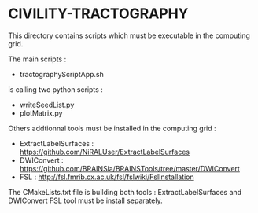 # CIVILITY-TRACTOGRAPHY

This directory contains scripts which must be executable in the computing grid. 

The main scripts : 

- tractographyScriptApp.sh
 	
is calling two python scripts : 

- writeSeedList.py
- plotMatrix.py

Others addtionnal tools must be installed in the computing grid : 

  - ExtractLabelSurfaces : https://github.com/NiRALUser/ExtractLabelSurfaces
  - DWIConvert : https://github.com/BRAINSia/BRAINSTools/tree/master/DWIConvert
  - FSL : http://fsl.fmrib.ox.ac.uk/fsl/fslwiki/FslInstallation
  
The CMakeLists.txt file is building both tools : ExtractLabelSurfaces and DWIConvert
FSL tool must be install separately.  
